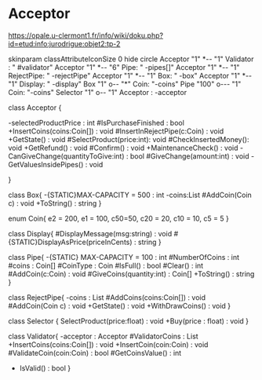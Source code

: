 # Acceptor

https://opale.u-clermont1.fr/info/wiki/doku.php?id=etud:info:jurodrigue:objet2:tp-2

<align center>
<uml>
skinparam classAttributeIconSize 0
hide circle
Acceptor "1" *-- "1" Validator : " #validator"
Acceptor "1" *-- "6" Pipe: " -pipes[]"
Acceptor "1" *-- "1" RejectPipe: " -rejectPipe"
Acceptor "1" *-- "1" Box: " -box"
Acceptor "1" *-- "1" Display: " -display"
Box "1" o-- "*" Coin: "-coins"
Pipe "100" o--- "1" Coin: "-coins"
Selector "1" o-- "1" Acceptor : -acceptor


class Acceptor {

-selectedProductPrice : int
#IsPurchaseFinished : bool
+InsertCoins(coins:Coin[]) : void
#InsertInRejectPipe(c:Coin) : void
+GetState() : void
#SelectProduct(price:int): void
#CheckInsertedMoney(): void
+GetRefund() : void
#Confirm() : void
+MaintenanceCheck() : void
-CanGiveChange(quantityToGive:int) : bool
#GiveChange(amount:int) : void
-GetValuesInsidePipes() : void

}

class Box{
-{STATIC}MAX-CAPACITY = 500 : int
-coins:List<Coin>
#AddCoin(Coin c) : void
+ToString() : string
}

enum Coin{
e2 = 200, e1 = 100, c50=50, c20 = 20, c10 = 10, c5 = 5
}

class Display{
#DisplayMessage(msg:string) : void
#{STATIC}DisplayAsPrice(priceInCents) : string
}

class Pipe{
-{STATIC} MAX-CAPACITY = 100 : int
#NumberOfCoins : int
#coins : Coin[]
#CoinType : Coin
#IsFull() : bool
#Clear() : int
#AddCoin(c:Coin) : void
#GiveCoins(quantity:int) : Coin[]
+ToString() : string
}

class RejectPipe{
-coins : List<Coin>
#AddCoins(coins:Coin[]) : void
#AddCoin(Coin c) : void
+GetState() : void
+WithDrawCoins() : void
}


class Selector {
SelectProduct(price:float) : void
+Buy(price : float) : void
}

class Validator{
-acceptor : Acceptor
#ValidatorCoins : List<Coin>
+InsertCoins(coins:Coin[]) : void
+InsertCoin(coin:Coin) : void
#ValidateCoin(coin:Coin) : bool
#GetCoinsValue() : int
- IsValid() : bool
}


</uml>
</align>
